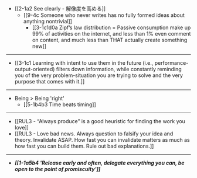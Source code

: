 - [[2-1a2 See clearly - 解像度を高める]]
  - [[9-4c Someone who never writes has no fully formed ideas about anything nontrivial]]
    - [[3-1c1d0a Zipf’s law distribution = Passive consumption make up 99% of activities on the internet, and less than 1% even comment on content, and much less than THAT actually create something new]]
---
- [[3-1c1 Learning with intent to use them in the future (i.e., performance-output-oriented) filters down information, while constantly reminding you of the very problem-situation you are trying to solve and the very purpose that comes with it.]]
---
- Being > Being 'right'
  - [[5-1b4b3 Time beats timing]]
---
- [[RUL3 - “Always produce” is a good heuristic for finding the work you love]]
- [[RUL3 - Love bad news. Always question to falsify your idea and theory. Invalidate ASAP. How fast you can invalidate matters as much as how fast you can build them. Rule out bad explanations.]]
---
- ***[[1-1a5b4 'Release early and often, delegate everything you can, be open to the point of promiscuity']]***